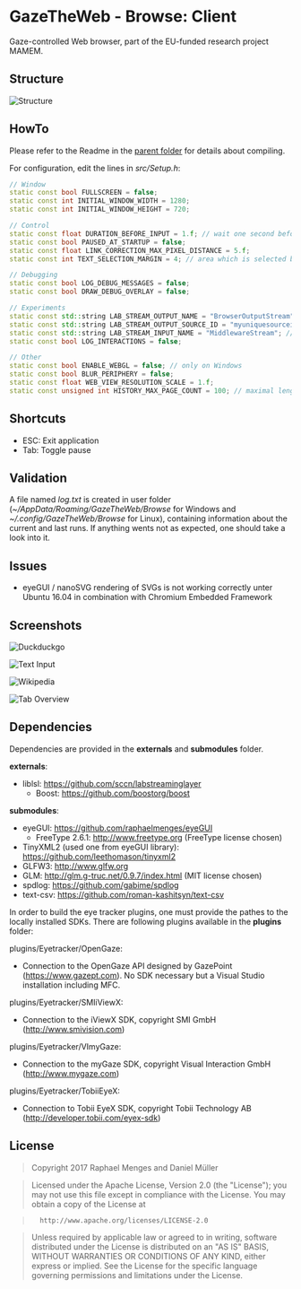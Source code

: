# GazeTheWeb - Browse: Client
Gaze-controlled Web browser, part of the EU-funded research project MAMEM.

## Structure
![Structure](media/Structure.png)

## HowTo
Please refer to the Readme in the [parent folder](https://github.com/MAMEM/GazeTheWeb/tree/master/Browse) for details about compiling.

For configuration, edit the lines in _src/Setup.h_:
```C++
// Window
static const bool FULLSCREEN = false;
static const int INITIAL_WINDOW_WIDTH = 1280;
static const int INITIAL_WINDOW_HEIGHT = 720;

// Control
static const float DURATION_BEFORE_INPUT = 1.f; // wait one second before accepting input
static const bool PAUSED_AT_STARTUP = false;
static const float LINK_CORRECTION_MAX_PIXEL_DISTANCE = 5.f;
static const int TEXT_SELECTION_MARGIN = 4; // area which is selected before / after zoom coordinate in CEFPixels

// Debugging
static const bool LOG_DEBUG_MESSAGES = false;
static const bool DRAW_DEBUG_OVERLAY = false;

// Experiments
static const std::string LAB_STREAM_OUTPUT_NAME = "BrowserOutputStream";
static const std::string LAB_STREAM_OUTPUT_SOURCE_ID = "myuniquesourceid23443";
static const std::string LAB_STREAM_INPUT_NAME = "MiddlewareStream"; // may be set to same value as LAB_STREAM_OUTPUT_NAME to receive own events for debugging purposes
static const bool LOG_INTERACTIONS = false;

// Other
static const bool ENABLE_WEBGL = false; // only on Windows
static const bool BLUR_PERIPHERY = false;
static const float WEB_VIEW_RESOLUTION_SCALE = 1.f;
static const unsigned int HISTORY_MAX_PAGE_COUNT = 100; // maximal length of history
```

## Shortcuts
* ESC: Exit application
* Tab: Toggle pause

## Validation
A file named _log.txt_ is created in user folder (_~/AppData/Roaming/GazeTheWeb/Browse_ for Windows and _~/.config/GazeTheWeb/Browse_ for Linux), containing information about the current and last runs. If anything wents not as expected, one should take a look into it.

## Issues
* eyeGUI / nanoSVG rendering of SVGs is not working correctly unter Ubuntu 16.04 in combination with Chromium Embedded Framework

## Screenshots
![Duckduckgo](media/Screenshot-A.png)

![Text Input](media/Screenshot-B.png)

![Wikipedia](media/Screenshot-C.png)

![Tab Overview](media/Screenshot-D.png)

## Dependencies
Dependencies are provided in the __externals__ and __submodules__ folder.

__externals__:
* liblsl: https://github.com/sccn/labstreaminglayer
  * Boost: https://github.com/boostorg/boost
	
__submodules__:
* eyeGUI: https://github.com/raphaelmenges/eyeGUI
  * FreeType 2.6.1: http://www.freetype.org (FreeType license chosen)
* TinyXML2 (used one from eyeGUI library): https://github.com/leethomason/tinyxml2
* GLFW3: http://www.glfw.org
* GLM: http://glm.g-truc.net/0.9.7/index.html (MIT license chosen)
* spdlog: https://github.com/gabime/spdlog
* text-csv: https://github.com/roman-kashitsyn/text-csv

In order to build the eye tracker plugins, one must provide the pathes to the locally installed SDKs. There are following plugins available in the __plugins__ folder:

plugins/Eyetracker/OpenGaze:
* Connection to the OpenGaze API designed by GazePoint (https://www.gazept.com). No SDK necessary but a Visual Studio installation including MFC.

plugins/Eyetracker/SMIiViewX:
* Connection to the iViewX SDK, copyright SMI GmbH (http://www.smivision.com)

plugins/Eyetracker/VImyGaze:
* Connection to the myGaze SDK, copyright Visual Interaction GmbH (http://www.mygaze.com)

plugins/Eyetracker/TobiiEyeX:
* Connection to Tobii EyeX SDK, copyright Tobii Technology AB (http://developer.tobii.com/eyex-sdk)

## License
>Copyright 2017 Raphael Menges and Daniel Müller

>Licensed under the Apache License, Version 2.0 (the "License"); you may not use this file except in compliance with the License. You may obtain a copy of the License at

>		http://www.apache.org/licenses/LICENSE-2.0

>Unless required by applicable law or agreed to in writing, software distributed under the License is distributed on an "AS IS" BASIS, WITHOUT WARRANTIES OR CONDITIONS OF ANY KIND, either express or implied. See the License for the specific language governing permissions and limitations under the License.
